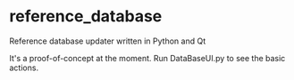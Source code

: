 # reference_database
Reference database updater written in Python and Qt

It's a proof-of-concept at the moment. Run DataBaseUI.py to see the basic actions.
